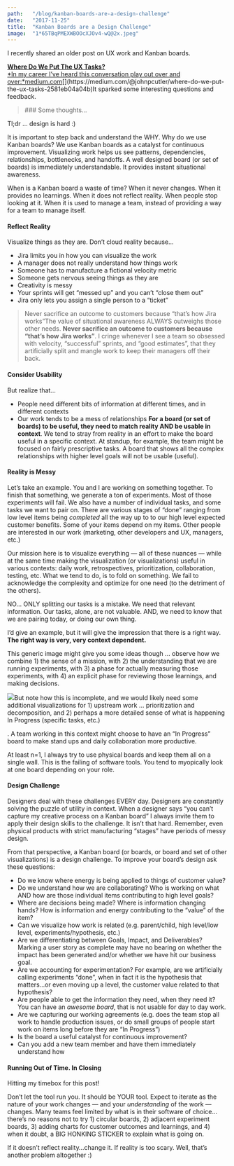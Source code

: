 ```yaml
---
path:	"/blog/kanban-boards-are-a-design-challenge"
date:	"2017-11-25"
title:	"Kanban Boards are a Design Challenge"
image:	"1*65TBqPMEXWBOOcXJOv4-wQ@2x.jpeg"
---
```


I recently shared an older post on UX work and Kanban boards.

[**Where Do We Put The UX Tasks?**  
*In my career I’ve heard this conversation play out over and over:*medium.com](https://medium.com/@johnpcutler/where-do-we-put-the-ux-tasks-2581eb04a04b "https://medium.com/@johnpcutler/where-do-we-put-the-ux-tasks-2581eb04a04b")[](https://medium.com/@johnpcutler/where-do-we-put-the-ux-tasks-2581eb04a04b)It sparked some interesting questions and feedback.


> [](https://twitter.com/davidakoontz/status/934477471378001920)
> [](https://twitter.com/vickytnz/status/934463005445812224)
> [](https://twitter.com/htmlandbacon/status/934467009093480448)
> [](https://twitter.com/juliotaylor/status/934486254909042688)### Some thoughts…

Tl;dr … design is hard :)

It is important to step back and understand the WHY. Why do we use Kanban boards? We use Kanban boards as a catalyst for continuous improvement. Visualizing work helps us see patterns, dependencies, relationships, bottlenecks, and handoffs. A well designed board (or set of boards) is immediately understandable. It provides instant situational awareness.

When is a Kanban board a waste of time? When it never changes. When it provides no learnings. When it does not reflect reality. When people stop looking at it. When it is used to manage a team, instead of providing a way for a team to manage itself.

#### Reflect Reality

Visualize things as they are. Don’t cloud reality because…

* Jira limits you in how you can visualize the work
* A manager does not really understand how things work
* Someone has to manufacture a fictional velocity metric
* Someone gets nervous seeing things as they are
* Creativity is messy
* Your sprints will get “messed up” and you can’t “close them out”
* Jira only lets you assign a single person to a “ticket”

> Never sacrifice an outcome to customers because “that’s how Jira works”The value of situational awareness ALWAYS outweighs those other needs. **Never sacrifice an outcome to customers because “that’s how Jira works”**. I cringe whenever I see a team so obsessed with velocity, “successful” sprints, and “good estimates”, that they artificially split and mangle work to keep their managers off their back.

#### Consider Usability

But realize that…

* People need different bits of information at different times, and in different contexts
* Our work tends to be a mess of relationships
**For a board (or set of boards) to be useful, they need to match reality AND be usable in context**. We tend to stray from reality in an effort to make the board useful in a specific context. At standup, for example, the team might be focused on fairly prescriptive tasks. A board that shows all the complex relationships with higher level goals will not be usable (useful).

#### Reality is Messy

Let’s take an example. You and I are working on something together. To finish that something, we generate a ton of experiments. Most of those experiments will fail. We also have a number of individual tasks, and some tasks we want to pair on. There are various stages of “done” ranging from low level items being *completed* all the way up to to our high level expected customer benefits. Some of your items depend on my items. Other people are interested in our work (marketing, other developers and UX, managers, etc.)

Our mission here is to visualize everything — all of these nuances — while at the same time making the visualization (or visualizations) useful in various contexts: daily work, retrospectives, prioritization, collaboration, testing, etc. What we tend to do, is to fold on something. We fail to acknowledge the complexity and optimize for one need (to the detriment of the others).

NO… ONLY splitting our tasks is a mistake. We need that relevant information. Our tasks, alone, are not valuable. AND, we need to know that we are pairing today, or doing our own thing.

I’d give an example, but it will give the impression that there is a right way. **The right way is very, very context dependent.**

This generic image might give you some ideas though … observe how we combine 1) the sense of a mission, with 2) the understanding that we are running experiments, with 3) a phase for actually measuring those experiments, with 4) an explicit phase for reviewing those learnings, and making decisions.

![](/images/1*65TBqPMEXWBOOcXJOv4-wQ@2x.jpeg)But note how this is incomplete, and we would likely need some additional visualizations for 1) upstream work … prioritization and decomposition, and 2) perhaps a more detailed sense of what is happening In Progress (specific tasks, etc.)

. A team working in this context might choose to have an “In Progress” board to make stand ups and daily collaboration more productive.

At least n=1, I always try to use physical boards and keep them all on a single wall. This is the failing of software tools. You tend to myopically look at one board depending on your role.

#### Design Challenge

Designers deal with these challenges EVERY day. Designers are constantly solving the puzzle of utility in context. When a designer says “you can’t capture my creative process on a Kanban board” I always invite them to apply their design skills to the challenge. It isn’t that hard. Remember, even physical products with strict manufacturing “stages” have periods of messy design.

From that perspective, a Kanban board (or boards, or board and set of other visualizations) is a design challenge. To improve your board’s design ask these questions:

* Do we know where energy is being applied to things of customer value?
* Do we understand how we are collaborating? Who is working on what AND how are those individual items contributing to high level goals?
* Where are decisions being made? Where is information changing hands? How is information and energy contributing to the “value” of the item?
* Can we visualize how work is related (e.g. parent/child, high level/low level, experiments/hypothesis, etc.)
* Are we differentiating between Goals, Impact, and Deliverables? Marking a user story as complete may have no bearing on whether the impact has been generated and/or whether we have hit our business goal.
* Are we accounting for experimentation? For example, are we artificially calling experiments “done”, when in fact it is the hypothesis that matters…or even moving up a level, the customer value related to that hypothesis?
* Are people able to get the information they need, when they need it? You can have an *awesome board*, that is not usable for day to day work.
* Are we capturing our working agreements (e.g. does the team stop all work to handle production issues, or do small groups of people start work on items long before they are “In Progress”)
* Is the board a useful catalyst for continuous improvement?
* Can you add a new team member and have them immediately understand how
#### Running Out of Time. In Closing

Hitting my timebox for this post!

Don’t let the tool run you. It should be YOUR tool. Expect to iterate as the nature of your work changes — and your *understanding* of the work — changes. Many teams feel limited by what is in their software of choice… there’s no reasons not to try 1) circular boards, 2) adjacent experiment boards, 3) adding charts for customer outcomes and learnings, and 4) when it doubt, a BIG HONKING STICKER to explain what is going on.

If it doesn’t reflect reality…change it. If reality is too scary. Well, that’s another problem altogether :)

